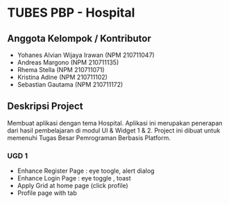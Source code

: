 # TUBES PBP - Hospital

## Anggota Kelompok / Kontributor

- Yohanes Alvian Wijaya Irawan (NPM 210711047)
- Andreas Margono (NPM 210711135)
- Rhema Stella (NPM 210711071)
- Kristina Adine (NPM 210711102)
- Sebastian Gautama (NPM 210711172)

## Deskripsi Project

Membuat aplikasi dengan tema Hospital. Aplikasi ini merupakan penerapan dari hasil pembelajaran di modul UI & Widget 1 & 2. Project ini dibuat untuk memenuhi Tugas Besar Pemrograman Berbasis Platform. 

### UGD 1

- Enhance Register Page : eye toogle, alert dialog
- Enhance Login Page : eye toggle , toast
- Apply Grid at home page (click profile)
- Profile page with tab
